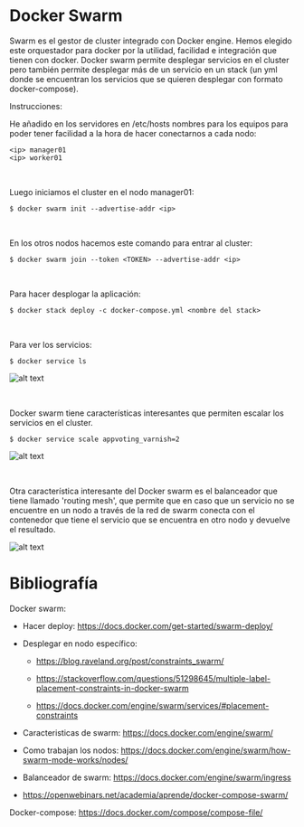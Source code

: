 # Docker Swarm

Swarm es el gestor de cluster integrado con Docker engine. Hemos elegido este orquestador para docker por la utilidad, facilidad e integración que tienen con docker. Docker swarm permite desplegar servicios en el cluster pero también permite desplegar más de un servicio en un stack (un yml donde se encuentran los servicios que se quieren desplegar con formato docker-compose).

Instrucciones:
<br>

He añadido en los servidores en /etc/hosts nombres para los equipos para poder tener facilidad a la hora de hacer conectarnos a cada nodo:
```
<ip> manager01
<ip> worker01
```
<br>

Luego iniciamos el cluster en el nodo manager01:

```
$ docker swarm init --advertise-addr <ip>
```
<br>

En los otros nodos hacemos este comando para entrar al cluster:
```
$ docker swarm join --token <TOKEN> --advertise-addr <ip>
```
<br>

Para hacer desplogar la aplicación:
```
$ docker stack deploy -c docker-compose.yml <nombre del stack>
```
<br>

Para ver los servicios:
```
$ docker service ls 
```
![alt text](https://gitlab.com/adesq/voto/-/raw/master/Infraestructura/Servicios/docker-swarm-running.png)

<br>

Docker swarm tiene características interesantes que permiten escalar los servicios en el cluster.
```
$ docker service scale appvoting_varnish=2
```
![alt text](https://gitlab.com/adesq/voto/-/raw/master/Infraestructura/scale.png)

<br>

Otra característica interesante del Docker swarm es el balanceador que tiene llamado 'routing mesh', que permite que en caso que un servicio no se encuentre en un nodo a través de la red de swarm conecta con el contenedor que tiene el servicio que se encuentra en otro nodo y devuelve el resultado.

![alt text](https://gitlab.com/adesq/voto/-/raw/master/Infraestructura/ingress-routing-mesh.png)

# Bibliografía

Docker swarm:

* Hacer deploy: https://docs.docker.com/get-started/swarm-deploy/

* Desplegar en nodo específico: 

  * https://blog.raveland.org/post/constraints_swarm/
  * https://stackoverflow.com/questions/51298645/multiple-label-placement-constraints-in-docker-swarm

  * https://docs.docker.com/engine/swarm/services/#placement-constraints

* Caracteristicas de swarm: https://docs.docker.com/engine/swarm/

* Como trabajan los nodos: https://docs.docker.com/engine/swarm/how-swarm-mode-works/nodes/

* Balanceador de swarm: https://docs.docker.com/engine/swarm/ingress

* https://openwebinars.net/academia/aprende/docker-compose-swarm/

Docker-compose: https://docs.docker.com/compose/compose-file/
